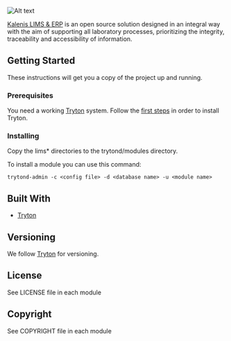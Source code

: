 ![Alt text](http://news.kalenislims.com/wp/wp-content/uploads/2017/10/isologo-transparent.png)

[Kalenis LIMS & ERP](http://kalenislims.com/) is an open source solution designed in an integral way with the aim of supporting all laboratory processes, prioritizing the integrity, traceability and accessibility of information.

## Getting Started

These instructions will get you a copy of the project up and running.

### Prerequisites

You need a working [Tryton](http://www.tryton.org/) system. Follow the [first steps](http://doc.tryton.org/4.4/trytond/doc/index.html#first-steps) in order to install Tryton.


### Installing

Copy the lims* directories to the trytond/modules directory.

To install a module you can use this command:

```
trytond-admin -c <config file> -d <database name> -u <module name>
```


## Built With

* [Tryton](http://www.tryton.org/)

## Versioning

We follow [Tryton](http://www.tryton.org/) for versioning.

## License

See LICENSE file in each module

## Copyright

See COPYRIGHT file in each module